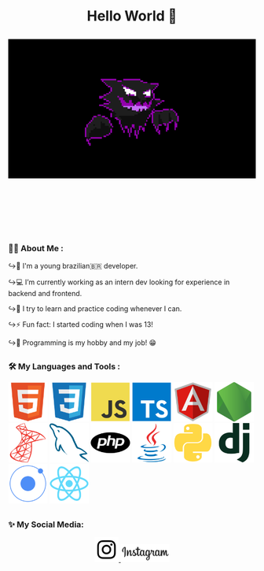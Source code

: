 <h1 align='center'> Hello World 👋</h1>

<h2></h2>

<div name='image' align='center'>
  <img src='haunter.gif' style='margin-bottom:100px'>
</div>

<h2></h2>

### 👩‍💻 About Me : 

↪️🦎 I'm a young brazilian🇧🇷 developer. 

↪️💻 I’m currently working as an intern dev looking for experience in backend and frontend. 

↪️🔱 I try to learn and practice coding ​​whenever I can.

↪️⚡ Fun fact: I started coding when I was 13!

↪️🚀 Programming is my hobby and my job! 😁

<h2></h2>

### 🛠️ My Languages and Tools :

<div name='language_icons'>
  <img src='https://github.com/devicons/devicon/blob/master/icons/html5/html5-original.svg' style='width:80px'>
  <img src='https://github.com/devicons/devicon/blob/master/icons/css3/css3-original.svg' style='width:80px'>
  <img src='https://github.com/devicons/devicon/blob/master/icons/javascript/javascript-original.svg' style='width:80px'>
  <img src='https://github.com/devicons/devicon/blob/master/icons/typescript/typescript-original.svg' style='width:80px'>
  <img src='https://github.com/devicons/devicon/blob/master/icons/angularjs/angularjs-original.svg' style='width:80px'>
  <img src='https://github.com/devicons/devicon/blob/master/icons/nodejs/nodejs-original.svg' style='width:80px'>
  <img src='https://github.com/devicons/devicon/blob/master/icons/microsoftsqlserver/microsoftsqlserver-plain.svg' style='width:80px'>
  <img src='https://github.com/devicons/devicon/blob/master/icons/mysql/mysql-original.svg' style='width:80px'>
  <img src='https://github.com/devicons/devicon/blob/master/icons/php/php-plain.svg' style='width:80px'>
  <img src='https://github.com/devicons/devicon/blob/master/icons/java/java-original.svg' style='width:80px'>
  <img src='https://github.com/devicons/devicon/blob/master/icons/python/python-plain.svg' style='width:80px'>
  <img src='https://github.com/devicons/devicon/blob/master/icons/django/django-plain.svg' style='width:80px'>
  <img src='https://github.com/devicons/devicon/blob/master/icons/ionic/ionic-original.svg' style='width:80px'>
  <img src='https://github.com/devicons/devicon/blob/master/icons/react/react-original.svg' style='width:80px'>
</div>

<h2></h2>

### ✨ My Social Media:

<div id='badges' align='center'>
    <a href='https://www.instagram.com/lai_sprndl/' target="_blank">
      <img src='instagram_icon.png.png' style='width:50px'>
      <img src='instagramtxt.png.png' style='width:100px'>
    </a>
</div>
